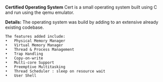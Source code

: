 **Certified Operating System**
Cert is a small operating system built using C and run using the qemu emulator. 

**Details:**
The operating system was build by adding to an extensive already existing codebase. 
```
The features added include:
•	Physical Memory Manager
•	Virtual Memory Manager
•	Thread & Process Management
•	Trap Handling
•	Copy-on-write 
•	Multi-core Support
•	Preemptive Multitasking
•	Thread Scheduler : sleep on resource wait
•	User Shell 
```
